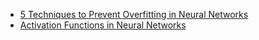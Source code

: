 
- [5 Techniques to Prevent Overfitting in Neural Networks](https://hbr.org/2020/09/how-to-get-your-resume-noticed-and-out-of-the-trash-bin?utm_medium=social&utm_campaign=hbr&utm_source=twitter&tpcc=orgsocial_edit)
- [Activation Functions in Neural Networks](https://ai.plainenglish.io/activation-functions-in-neural-networks-3d8211678fb2)
